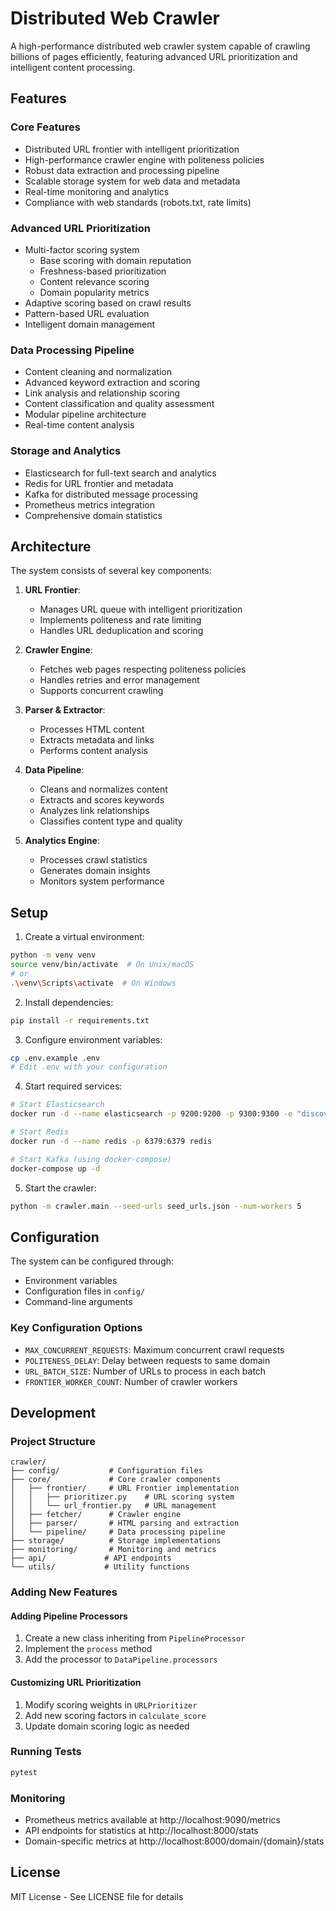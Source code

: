 # Distributed Web Crawler

A high-performance distributed web crawler system capable of crawling billions of pages efficiently, featuring advanced URL prioritization and intelligent content processing.

## Features

### Core Features
- Distributed URL frontier with intelligent prioritization
- High-performance crawler engine with politeness policies
- Robust data extraction and processing pipeline
- Scalable storage system for web data and metadata
- Real-time monitoring and analytics
- Compliance with web standards (robots.txt, rate limits)

### Advanced URL Prioritization
- Multi-factor scoring system
  * Base scoring with domain reputation
  * Freshness-based prioritization
  * Content relevance scoring
  * Domain popularity metrics
- Adaptive scoring based on crawl results
- Pattern-based URL evaluation
- Intelligent domain management

### Data Processing Pipeline
- Content cleaning and normalization
- Advanced keyword extraction and scoring
- Link analysis and relationship scoring
- Content classification and quality assessment
- Modular pipeline architecture
- Real-time content analysis

### Storage and Analytics
- Elasticsearch for full-text search and analytics
- Redis for URL frontier and metadata
- Kafka for distributed message processing
- Prometheus metrics integration
- Comprehensive domain statistics

## Architecture

The system consists of several key components:

1. **URL Frontier**: 
   - Manages URL queue with intelligent prioritization
   - Implements politeness and rate limiting
   - Handles URL deduplication and scoring

2. **Crawler Engine**: 
   - Fetches web pages respecting politeness policies
   - Handles retries and error management
   - Supports concurrent crawling

3. **Parser & Extractor**: 
   - Processes HTML content
   - Extracts metadata and links
   - Performs content analysis

4. **Data Pipeline**:
   - Cleans and normalizes content
   - Extracts and scores keywords
   - Analyzes link relationships
   - Classifies content type and quality

5. **Analytics Engine**: 
   - Processes crawl statistics
   - Generates domain insights
   - Monitors system performance

## Setup

1. Create a virtual environment:
```bash
python -m venv venv
source venv/bin/activate  # On Unix/macOS
# or
.\venv\Scripts\activate  # On Windows
```

2. Install dependencies:
```bash
pip install -r requirements.txt
```

3. Configure environment variables:
```bash
cp .env.example .env
# Edit .env with your configuration
```

4. Start required services:
```bash
# Start Elasticsearch
docker run -d --name elasticsearch -p 9200:9200 -p 9300:9300 -e "discovery.type=single-node" elasticsearch:8.11.1

# Start Redis
docker run -d --name redis -p 6379:6379 redis

# Start Kafka (using docker-compose)
docker-compose up -d
```

5. Start the crawler:
```bash
python -m crawler.main --seed-urls seed_urls.json --num-workers 5
```

## Configuration

The system can be configured through:
- Environment variables
- Configuration files in `config/`
- Command-line arguments

### Key Configuration Options
- `MAX_CONCURRENT_REQUESTS`: Maximum concurrent crawl requests
- `POLITENESS_DELAY`: Delay between requests to same domain
- `URL_BATCH_SIZE`: Number of URLs to process in each batch
- `FRONTIER_WORKER_COUNT`: Number of crawler workers

## Development

### Project Structure
```
crawler/
├── config/           # Configuration files
├── core/             # Core crawler components
│   ├── frontier/     # URL Frontier implementation
│   │   ├── prioritizer.py    # URL scoring system
│   │   └── url_frontier.py   # URL management
│   ├── fetcher/      # Crawler engine
│   ├── parser/       # HTML parsing and extraction
│   └── pipeline/     # Data processing pipeline
├── storage/          # Storage implementations
├── monitoring/       # Monitoring and metrics
├── api/             # API endpoints
└── utils/           # Utility functions
```

### Adding New Features

#### Adding Pipeline Processors
1. Create a new class inheriting from `PipelineProcessor`
2. Implement the `process` method
3. Add the processor to `DataPipeline.processors`

#### Customizing URL Prioritization
1. Modify scoring weights in `URLPrioritizer`
2. Add new scoring factors in `calculate_score`
3. Update domain scoring logic as needed

### Running Tests
```bash
pytest
```

### Monitoring
- Prometheus metrics available at http://localhost:9090/metrics
- API endpoints for statistics at http://localhost:8000/stats
- Domain-specific metrics at http://localhost:8000/domain/{domain}/stats

## License

MIT License - See LICENSE file for details 